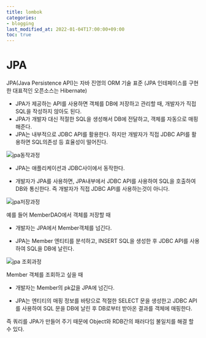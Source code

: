 ```yaml
---
title: lombok
categories:
- blogging
last_modified_at: 2022-01-04T17:00:00+09:00
toc: true
---
```

# JPA

JPA(Java Persistence API)는 자바 진영의 ORM 기술 표준 (JPA 인테페이스를 구현한 대표적인 오픈소스는 Hibernate)

- JPA가 제공하는 API를 사용하면 객체를 DB에 저장하고 관리할 때, 개발자가 직접 SQL을 작성하지 않아도 된다.
- JPA가 개발자 대신 적절한 SQL을 생성해서 DB에 전달하고, 객체를 자동으로 매핑해준다.
- JPA는 내부적으로 JDBC API를 활용한다. 하지만 개발자가 직접 JDBC API를 활용하면 SQL의존성 등 효율성이 떨어진다.



![jpa동작과정](https://user-images.githubusercontent.com/58400107/148036926-3cf175bc-af7b-4534-b55e-7b855c39ff21.PNG)


- JPA는 애플리케이션과 JDBC사이에서 동작한다.

- 개발자가 JPA를 사용하면, JPA내부에서 JDBC API를 사용하여 SQL을 호출하여 DB와 통신한다. 즉 개발자가 직접 JDBC API를 사용하는것이 아니다.


![jpa저장과정](https://user-images.githubusercontent.com/58400107/148036966-19148c32-0b1b-475b-b100-20a7c723dbc0.PNG)


예를 들어 MemberDAO에서 객체를 저장할 때

- 개발자는 JPA에서 Member객체를 넘긴다.

- JPA는 Member 엔티티를 분석하고, INSERT SQL을 생성한 후 JDBC API를 사용하여 SQL을 DB에 날린다.


![jpa 조회과정](https://user-images.githubusercontent.com/58400107/148037005-057909e4-dc04-47b4-a54f-85bb93472ae2.PNG)



Member 객체를 조회하고 싶을 때 

- 개발자는 Member의 pk값을 JPA에 넘긴다.

- JPA는 엔티티의 매핑 정보를 바탕으로 적절한 SELECT 문을 생성한고 JDBC API를 사용하여 SQL 문을 DB에 날린 후 DB로부터 받아온 결과를 객체에 매핑한다.

즉 쿼리를 JPA가 만들어 주기 때문에 Object와 RDB간의 패러다임 불일치를 해결 할 수 있다.



